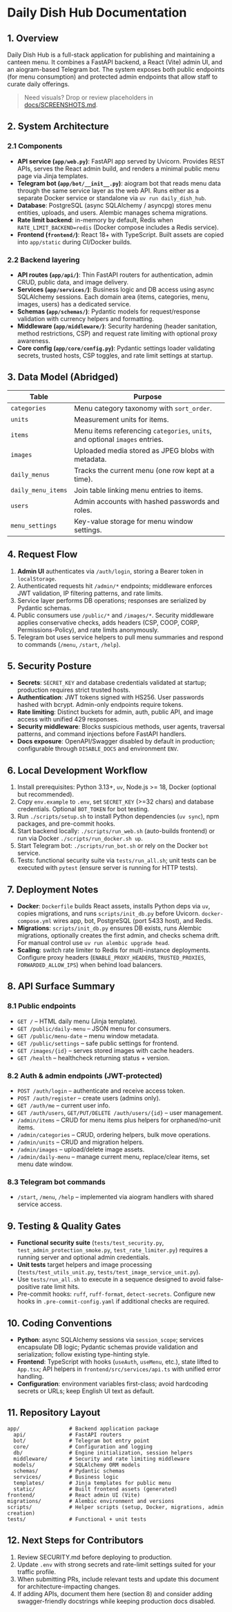 # Daily Dish Hub Documentation

## 1. Overview

Daily Dish Hub is a full-stack application for publishing and maintaining a canteen menu. It combines a FastAPI backend, a React (Vite) admin UI, and an aiogram-based Telegram bot. The system exposes both public endpoints (for menu consumption) and protected admin endpoints that allow staff to curate daily offerings.

> Need visuals? Drop or review placeholders in [docs/SCREENSHOTS.md](SCREENSHOTS.md).

## 2. System Architecture

### 2.1 Components

- **API service (`app/web.py`)**: FastAPI app served by Uvicorn. Provides REST APIs, serves the React admin build, and renders a minimal public menu page via Jinja templates.
- **Telegram bot (`app/bot/__init__.py`)**: aiogram bot that reads menu data through the same service layer as the 
  web API. Runs either as a separate Docker service or standalone via `uv run daily_dish_hub`.
- **Database**: PostgreSQL (async SQLAlchemy / asyncpg) stores menu entities, uploads, and users. Alembic manages schema migrations.
- **Rate limit backend**: in-memory by default, Redis when `RATE_LIMIT_BACKEND=redis` (Docker compose includes a Redis service).
- **Frontend (`frontend/`)**: React 18+ with TypeScript. Built assets are copied into `app/static` during CI/Docker builds.

### 2.2 Backend layering

- **API routes (`app/api/`)**: Thin FastAPI routers for authentication, admin CRUD, public data, and image delivery.
- **Services (`app/services/`)**: Business logic and DB access using async SQLAlchemy sessions. Each domain area (items, categories, menu, images, users) has a dedicated service.
- **Schemas (`app/schemas/`)**: Pydantic models for request/response validation with currency helpers and formatting.
- **Middleware (`app/middleware/`)**: Security hardening (header sanitation, method restrictions, CSP) and request rate limiting with optional proxy awareness.
- **Core config (`app/core/config.py`)**: Pydantic settings loader validating secrets, trusted hosts, CSP toggles, and rate limit settings at startup.

## 3. Data Model (Abridged)

| Table              | Purpose                                                                      |
|--------------------|------------------------------------------------------------------------------|
| `categories`       | Menu category taxonomy with `sort_order`.                                    |
| `units`            | Measurement units for items.                                                 |
| `items`            | Menu items referencing `categories`, `units`, and optional `images` entries. |
| `images`           | Uploaded media stored as JPEG blobs with metadata.                           |
| `daily_menus`      | Tracks the current menu (one row kept at a time).                            |
| `daily_menu_items` | Join table linking menu entries to items.                                    |
| `users`            | Admin accounts with hashed passwords and roles.                              |
| `menu_settings`    | Key-value storage for menu window settings.                                  |

## 4. Request Flow

1. **Admin UI** authenticates via `/auth/login`, storing a Bearer token in `localStorage`.
2. Authenticated requests hit `/admin/*` endpoints; middleware enforces JWT validation, IP filtering patterns, and rate limits.
3. Service layer performs DB operations; responses are serialized by Pydantic schemas.
4. Public consumers use `/public/*` and `/images/*`. Security middleware applies conservative checks, adds headers (CSP, COOP, CORP, Permissions-Policy), and rate limits anonymously.
5. Telegram bot uses service helpers to pull menu summaries and respond to commands (`/menu`, `/start`, `/help`).

## 5. Security Posture

- **Secrets**: `SECRET_KEY` and database credentials validated at startup; production requires strict trusted hosts.
- **Authentication**: JWT tokens signed with HS256. User passwords hashed with bcrypt. Admin-only endpoints require tokens.
- **Rate limiting**: Distinct buckets for admin, auth, public API, and image access with unified 429 responses.
- **Security middleware**: Blocks suspicious methods, user agents, traversal patterns, and command injections before FastAPI handlers.
- **Docs exposure**: OpenAPI/Swagger disabled by default in production; configurable through `DISABLE_DOCS` and environment `ENV`.

## 6. Local Development Workflow

1. Install prerequisites: Python 3.13+, `uv`, Node.js >= 18, Docker (optional but recommended).
2. Copy `env.example` to `.env`, set `SECRET_KEY` (>=32 chars) and database credentials. Optional `BOT_TOKEN` for bot testing.
3. Run `./scripts/setup.sh` to install Python dependencies (`uv sync`), npm packages, and pre-commit hooks.
4. Start backend locally: `./scripts/run_web.sh` (auto-builds frontend) or run via Docker `./scripts/run_docker.sh up`.
5. Start Telegram bot: `./scripts/run_bot.sh` or rely on the Docker `bot` service.
6. Tests: functional security suite via `tests/run_all.sh`; unit tests can be executed with `pytest` (ensure server is running for HTTP tests).

## 7. Deployment Notes

- **Docker**: `Dockerfile` builds React assets, installs Python deps via `uv`, copies migrations, and runs `scripts/init_db.py` before Uvicorn. `docker-compose.yml` wires app, bot, PostgreSQL (port 5433 host), and Redis.
- **Migrations**: `scripts/init_db.py` ensures DB exists, runs Alembic migrations, optionally creates the first admin, and checks schema drift. For manual control use `uv run alembic upgrade head`.
- **Scaling**: switch rate limiter to Redis for multi-instance deployments. Configure proxy headers (`ENABLE_PROXY_HEADERS`, `TRUSTED_PROXIES`, `FORWARDED_ALLOW_IPS`) when behind load balancers.

## 8. API Surface Summary

### 8.1 Public endpoints

- `GET /` – HTML daily menu (Jinja template).
- `GET /public/daily-menu` – JSON menu for consumers.
- `GET /public/menu-date` – menu window metadata.
- `GET /public/settings` – safe public settings for frontend.
- `GET /images/{id}` – serves stored images with cache headers.
- `GET /health` – healthcheck returning status + version.

### 8.2 Auth & admin endpoints (JWT-protected)

- `POST /auth/login` – authenticate and receive access token.
- `POST /auth/register` – create users (admins only).
- `GET /auth/me` – current user info.
- `GET /auth/users`, `GET/PUT/DELETE /auth/users/{id}` – user management.
- `/admin/items` – CRUD for menu items plus helpers for orphaned/no-unit items.
- `/admin/categories` – CRUD, ordering helpers, bulk move operations.
- `/admin/units` – CRUD and migration helpers.
- `/admin/images` – upload/delete image assets.
- `/admin/daily-menu` – manage current menu, replace/clear items, set menu date window.

### 8.3 Telegram bot commands

- `/start`, `/menu`, `/help` – implemented via aiogram handlers with shared service access.

## 9. Testing & Quality Gates

- **Functional security suite** (`tests/test_security.py`, `test_admin_protection_smoke.py`, `test_rate_limiter.py`) requires a running server and optional admin credentials.
- **Unit tests** target helpers and image processing (`tests/test_utils_unit.py`, `tests/test_image_service_unit.py`).
- Use `tests/run_all.sh` to execute in a sequence designed to avoid false-positive rate limit hits.
- Pre-commit hooks: `ruff`, `ruff-format`, `detect-secrets`. Configure new hooks in `.pre-commit-config.yaml` if additional checks are required.

## 10. Coding Conventions

- **Python**: async SQLAlchemy sessions via `session_scope`; services encapsulate DB logic; Pydantic schemas provide validation and serialization; follow existing type-hinting style.
- **Frontend**: TypeScript with hooks (`useAuth`, `useMenu`, etc.), state lifted to `App.tsx`; API helpers in `frontend/src/services/api.ts` with unified error handling.
- **Configuration**: environment variables first-class; avoid hardcoding secrets or URLs; keep English UI text as default.

## 11. Repository Layout

``` text
app/                # Backend application package
  api/              # FastAPI routers
  bot/              # Telegram bot entry point
  core/             # Configuration and logging
  db/               # Engine initialization, session helpers
  middleware/       # Security and rate limiting middleware
  models/           # SQLAlchemy ORM models
  schemas/          # Pydantic schemas
  services/         # Business logic
  templates/        # Jinja templates for public menu
  static/           # Built frontend assets (generated)
frontend/           # React admin UI (Vite)
migrations/         # Alembic environment and versions
scripts/            # Helper scripts (setup, Docker, migrations, admin creation)
tests/              # Functional + unit tests
```

## 12. Next Steps for Contributors

1. Review SECURITY.md before deploying to production.
2. Update `.env` with strong secrets and rate-limit settings suited for your traffic profile.
3. When submitting PRs, include relevant tests and update this document for architecture-impacting changes.
4. If adding APIs, document them here (section 8) and consider adding swagger-friendly docstrings while keeping production docs disabled.
